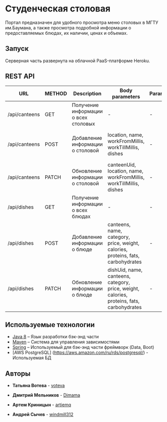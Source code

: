 # Студенческая столовая

Портал предназначен для удобного просмотра меню столовых в МГТУ им.Баумана, а также просмотра подробной информации о предоставляемых блюдах, их наличии, ценах и объемах.

## Запуск

Серверная часть развернута на облачной PaaS-платформе Heroku. 

## REST API
| URL | METHOD | Description | Body parameters | Parameters | Status codes |
|---|---|---|---|---|---|
|/api/canteens|GET|Получение информации о всех столовых|-|-|200, 401, 403, 404|
|/api/canteens|POST|Добавление информации о столовой|location, name, workFromMillis, workTillMillis, dishes|-|200, 201, 401, 403, 404|
|/api/canteens|PATCH|Обновление информации о столовой|canteenUid, location, name, workFromMillis, workTillMillis, dishes|-|200, 204, 401, 403|
|/api/dishes|GET|Получение информации о всех блюдах|-|-|200, 401, 403, 404|
|/api/dishes|POST|Добавление информации о блюде|canteens, name, category, price, weight, calories, proteins, fats, carbohydrates|-|200, 201, 401, 403, 404|
|/api/dishes|PATCH|Обновление информации о блюде|dishUid, name, canteens, category, price, weight, calories, proteins, fats, carbohydrates|-|200, 204, 401, 403|

## Используемые технологии

* [Java 8](https://docs.oracle.com/javase/8/docs/) – Язык разработки бэк-энд части
* [Maven](https://maven.apache.org/) – Система для управления зависимостями
* [Spring](https://spring.io/docs) – Используемый для бэк-энд части фреймворк (Data, Boot)
* [AWS PostgreSQL] (https://aws.amazon.com/ru/rds/postgresql/) - Используемая БД

## Авторы

* **Татьяна Вотева** - [voteva](https://github.com/voteva)

* **Дмитрий Мельников** - [Dimama](https://github.com/Dimama)

* **Артем Криницын** - [artiemq](https://github.com/artiemq)

* **Андрей Сычев** - [windmill312](https://github.com/windmill312)
